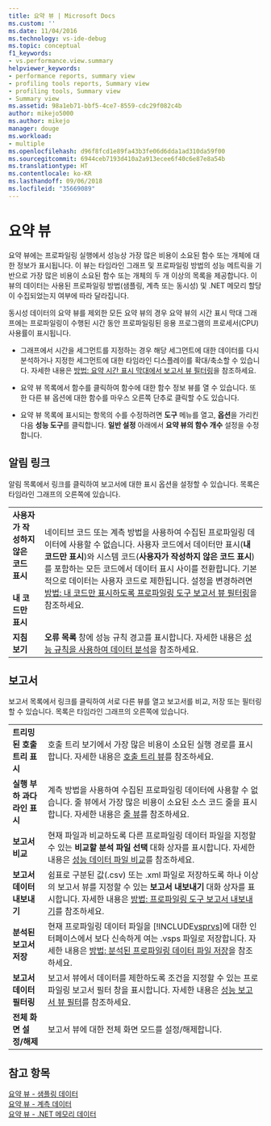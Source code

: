 ```yaml
---
title: 요약 뷰 | Microsoft Docs
ms.custom: ''
ms.date: 11/04/2016
ms.technology: vs-ide-debug
ms.topic: conceptual
f1_keywords:
- vs.performance.view.summary
helpviewer_keywords:
- performance reports, summary view
- profiling tools reports, Summary view
- profiling tools, Summary view
- Summary view
ms.assetid: 98a1eb71-bbf5-4ce7-8559-cdc29f082c4b
author: mikejo5000
ms.author: mikejo
manager: douge
ms.workload:
- multiple
ms.openlocfilehash: d96f8fcd1e89fa43b3fe06d6dda1ad310da59f00
ms.sourcegitcommit: 6944ceb7193d410a2a913ecee6f40c6e87e8a54b
ms.translationtype: HT
ms.contentlocale: ko-KR
ms.lasthandoff: 09/06/2018
ms.locfileid: "35669089"
---
```

# <a name="summary-view"></a>요약 뷰
요약 뷰에는 프로파일링 실행에서 성능상 가장 많은 비용이 소요된 함수 또는 개체에 대한 정보가 표시됩니다. 이 뷰는 타임라인 그래프 및 프로파일링 방법의 성능 메트릭을 기반으로 가장 많은 비용이 소요된 함수 또는 개체의 두 개 이상의 목록을 제공합니다. 이 뷰의 데이터는 사용된 프로파일링 방법(샘플링, 계측 또는 동시성) 및 .NET 메모리 할당이 수집되었는지 여부에 따라 달라집니다.  
  
 동시성 데이터의 요약 뷰를 제외한 모든 요약 뷰의 경우 요약 뷰의 시간 표시 막대 그래프에는 프로파일링이 수행된 시간 동안 프로파일링된 응용 프로그램의 프로세서(CPU) 사용률이 표시됩니다.  
  
-   그래프에서 시간을 세그먼트를 지정하는 경우 해당 세그먼트에 대한 데이터를 다시 분석하거나 지정한 세그먼트에 대한 타임라인 디스플레이를 확대/축소할 수 있습니다. 자세한 내용은 [방법: 요약 시간 표시 막대에서 보고서 뷰 필터링](../profiling/how-to-filter-report-views-from-the-summary-timeline.md)을 참조하세요.  
  
-   요약 뷰 목록에서 함수를 클릭하여 함수에 대한 함수 정보 뷰를 열 수 있습니다. 또한 다른 뷰 옵션에 대한 함수를 마우스 오른쪽 단추로 클릭할 수도 있습니다.  
  
-   요약 뷰 목록에 표시되는 항목의 수를 수정하려면 **도구** 메뉴를 열고, **옵션**을 가리킨 다음 **성능 도구**를 클릭합니다. **일반 설정** 아래에서 **요약 뷰의 함수 개수** 설정을 수정합니다.  
  
## <a name="notifications-links"></a>알림 링크  
 알림 목록에서 링크를 클릭하여 보고서에 대한 표시 옵션을 설정할 수 있습니다. 목록은 타임라인 그래프의 오른쪽에 있습니다.  
  
|||  
|-|-|  
|**사용자가 작성하지 않은 코드 표시**<br /><br /> **내 코드만 표시**|네이티브 코드 또는 계측 방법을 사용하여 수집된 프로파일링 데이터에 사용할 수 없습니다. 사용자 코드에서 데이터만 표시(**내 코드만 표시**)와 시스템 코드(**사용자가 작성하지 않은 코드 표시**)를 포함하는 모든 코드에서 데이터 표시 사이를 전환합니다. 기본적으로 데이터는 사용자 코드로 제한됩니다. 설정을 변경하려면 [방법: 내 코드만 표시하도록 프로파일링 도구 보고서 뷰 필터링](../profiling/how-to-filter-profiling-tools-report-views-to-display-just-my-code.md)을 참조하세요.|  
|**지침 보기**|**오류 목록** 창에 성능 규칙 경고를 표시합니다. 자세한 내용은 [성능 규칙을 사용하여 데이터 분석](../profiling/using-performance-rules-to-analyze-data.md)을 참조하세요.|  
  
## <a name="report"></a>보고서  
 보고서 목록에서 링크를 클릭하여 서로 다른 뷰를 열고 보고서를 비교, 저장 또는 필터링할 수 있습니다. 목록은 타임라인 그래프의 오른쪽에 있습니다.  
  
|||  
|-|-|  
|**트리밍된 호출 트리 표시**|호출 트리 보기에서 가장 많은 비용이 소요된 실행 경로를 표시합니다. 자세한 내용은 [호출 트리 뷰](../profiling/call-tree-view.md)를 참조하세요.|  
|**실행 부하 과다 라인 표시**|계측 방법을 사용하여 수집된 프로파일링 데이터에 사용할 수 없습니다. 줄 뷰에서 가장 많은 비용이 소요된 소스 코드 줄을 표시합니다. 자세한 내용은 [줄 뷰](../profiling/lines-view.md)를 참조하세요.|  
|**보고서 비교**|현재 파일과 비교하도록 다른 프로파일링 데이터 파일을 지정할 수 있는 **비교할 분석 파일 선택** 대화 상자를 표시합니다. 자세한 내용은 [성능 데이터 파일 비교](../profiling/comparing-performance-data-files.md)를 참조하세요.|  
|**보고서 데이터 내보내기**|쉼표로 구분된 값(.csv) 또는 .xml 파일로 저장하도록 하나 이상의 보고서 뷰를 지정할 수 있는 **보고서 내보내기** 대화 상자를 표시합니다. 자세한 내용은 [방법: 프로파일링 도구 보고서 내보내기](http://msdn.microsoft.com/en-us/174b5bd3-df9b-4fd4-88d4-76032ab90451)를 참조하세요.|  
|**분석된 보고서 저장**|현재 프로파일링 데이터 파일을 [!INCLUDE[vsprvs](../code-quality/includes/vsprvs_md.md)]에 대한 인터페이스에서 보다 신속하게 여는 .vsps 파일로 저장합니다. 자세한 내용은 [방법: 분석된 프로파일링 데이터 파일 저장](http://msdn.microsoft.com/en-us/0340ddde-caf4-48ac-8af3-d15dcdade556)을 참조하세요.|  
|**보고서 데이터 필터링**|보고서 뷰에서 데이터를 제한하도록 조건을 지정할 수 있는 프로파일링 보고서 필터 창을 표시합니다. 자세한 내용은 [성능 보고서 뷰 필터](../profiling/performance-report-view-filter.md)를 참조하세요.|  
|**전체 화면 설정/해제**|보고서 뷰에 대한 전체 화면 모드를 설정/해제합니다.|  
  
## <a name="see-also"></a>참고 항목  
 [요약 뷰 - 샘플링 데이터](../profiling/summary-view-sampling-data.md)   
 [요약 뷰 - 계측 데이터](../profiling/summary-view-instrumentation-data.md)   
 [요약 뷰 - .NET 메모리 데이터](../profiling/summary-view-dotnet-memory-data.md)
